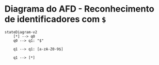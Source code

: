 # Diagrama do AFD - Reconhecimento de identificadores com `$`

```mermaid
stateDiagram-v2
    [*] --> q0
    q0 --> q1: "$"

    q1 --> q1: [a-zA-Z0-9$]

    q1 --> [*]

